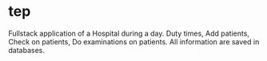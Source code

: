 # tep

Fullstack application of a Hospital during a day.
Duty times, Add patients, Check on patients, Do examinations on patients.
All information are saved in databases.

